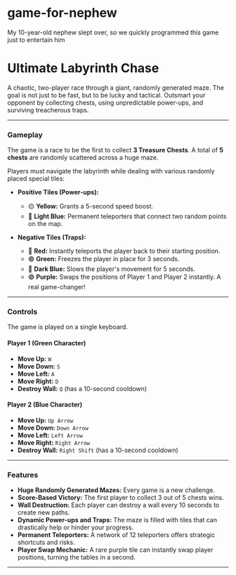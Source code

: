 # game-for-nephew
My 10-year-old nephew slept over, so we quickly programmed this game just to entertain him

# Ultimate Labyrinth Chase

A chaotic, two-player race through a giant, randomly generated maze. The goal is not just to be fast, but to be lucky and tactical. Outsmart your opponent by collecting chests, using unpredictable power-ups, and surviving treacherous traps.

---

### Gameplay

The game is a race to be the first to collect **3 Treasure Chests**. A total of **5 chests** are randomly scattered across a huge maze.

Players must navigate the labyrinth while dealing with various randomly placed special tiles:

*   **Positive Tiles (Power-ups):**
    *   🟡 **Yellow:** Grants a 5-second speed boost.
    *   🔵 **Light Blue:** Permanent teleporters that connect two random points on the map.

*   **Negative Tiles (Traps):**
    *   🔴 **Red:** Instantly teleports the player back to their starting position.
    *   🟢 **Green:** Freezes the player in place for 3 seconds.
    *   🔵 **Dark Blue:** Slows the player's movement for 5 seconds.
    *   🟣 **Purple:** Swaps the positions of Player 1 and Player 2 instantly. A real game-changer!

---

### Controls

The game is played on a single keyboard.

#### Player 1 (Green Character)
*   **Move Up:** `W`
*   **Move Down:** `S`
*   **Move Left:** `A`
*   **Move Right:** `D`
*   **Destroy Wall:** `Q` (has a 10-second cooldown)

#### Player 2 (Blue Character)
*   **Move Up:** `Up Arrow`
*   **Move Down:** `Down Arrow`
*   **Move Left:** `Left Arrow`
*   **Move Right:** `Right Arrow`
*   **Destroy Wall:** `Right Shift` (has a 10-second cooldown)

---

### Features

*   **Huge Randomly Generated Mazes:** Every game is a new challenge.
*   **Score-Based Victory:** The first player to collect 3 out of 5 chests wins.
*   **Wall Destruction:** Each player can destroy a wall every 10 seconds to create new paths.
*   **Dynamic Power-ups and Traps:** The maze is filled with tiles that can drastically help or hinder your progress.
*   **Permanent Teleporters:** A network of 12 teleporters offers strategic shortcuts and risks.
*   **Player Swap Mechanic:** A rare purple tile can instantly swap player positions, turning the tables in a second.

---
